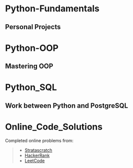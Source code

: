 # Python-Fundamentals
Personal Projects
---

# Python-OOP
Mastering OOP
---

# Python_SQL
Work between Python and PostgreSQL
---

# Online_Code_Solutions
Completed online problems from:
> * [Stratascratch](https://www.stratascratch.com/)
> * [HackerRank](https://www.hackerrank.com/)
> * [LeetCode](https://leetcode.com/)
